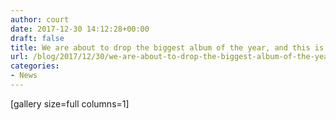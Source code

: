 ```yaml
---
author: court
date: 2017-12-30 14:12:28+00:00
draft: false
title: We are about to drop the biggest album of the year, and this is the cover.
url: /blog/2017/12/30/we-are-about-to-drop-the-biggest-album-of-the-year-and-this-is-the-cover/
categories:
- News
---
```


[gallery size=full columns=1]


